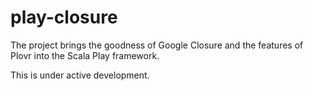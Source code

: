 # play-closure

The project brings the goodness of Google Closure and the features of Plovr into the Scala Play framework.

This is under active development.
